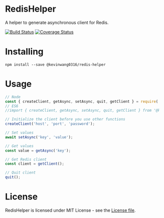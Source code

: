 # RedisHelper

A helper to generate asynchronous client for Redis.

[![Build Status](https://travis-ci.org/PengWang0316/RedisHelper.svg?branch=master)](https://travis-ci.org/PengWang0316/RedisHelper)
[![Coverage Status](https://coveralls.io/repos/github/PengWang0316/RedisHelper/badge.svg?branch=master)](https://coveralls.io/github/PengWang0316/RedisHelper?branch=master)

# Installing

```
npm install --save @kevinwang0316/redis-helper
```

# Usage

````javascript
// Node
const { createClient, getAsync, setAsync, quit, getClient } = require('@kevinwang0316/redis-helper');
// ES6
//import { createClient, getAsync, setAsync, quit, getClient } from '@kevinwang0316/redis-helper';

// Initialize the client before you use other functions
createClient('host', 'port', 'password');

// Set values
await setAsync('key', 'value');

// Get values
const value = getAsync('key');

// Get Redis client
const client = getClient();

// Quit client
quit();
````

# License

RedisHelper is licensed under MIT License - see the [License file](https://github.com/PengWang0316/RedisHelper/blob/master/LICENSE).
